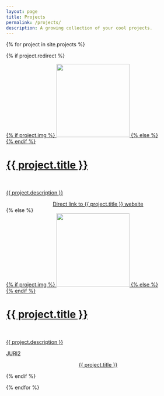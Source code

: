 ```yaml
---
layout: page
title: Projects
permalink: /projects/
description: A growing collection of your cool projects.
---
```


{% for project in site.projects %}

{% if project.redirect %}
<div class="project">
    <div class="thumbnail">
        <a href="{{ project.url | prepend: site.baseurl | prepend: site.url }}">
        {% if project.img %}
        <img style="height: auto; position: relative; left: 0%; top: 0%; width: 200px;" src="{{ project.img | prepend: site.baseurl | prepend: site.url }}"/>
        {% else %}
        <div class="thumbnail blankbox"></div>
        {% endif %}    
        <span>
            <h1>{{ project.title }}</h1>
            <br/>
            <p>{{ project.description }}</p>
        </span>
        </a>
    </div>
    <div style="margin-top:10px" align="center"><a href="{{ project.redirect }}" target="_blank">Direct link to {{ project.title }} website</a></div>
</div>
{% else %}

<div class="project ">
    <div class="thumbnail">
        <a href="{{ project.url | prepend: site.baseurl | prepend: site.url }}">
        {% if project.img %}
        <img style="height: auto; position: relative; left: 0%; top: 0%; width: 200px;" src="{{ project.img | prepend: site.baseurl | prepend: site.url }}"/>
        {% else %}
        <div class="thumbnail blankbox"></div>
        {% endif %}    
        <span>
            <h1>{{ project.title }}</h1>
            <br/>
            <p>{{ project.description }}</p>
            <p>JURI2</p>
        </span>
        </a>
    </div>
    <div style="margin-top:10px" align="center"><a href="{{ project.url | prepend: site.baseurl | prepend: site.url }}" target="_blank">{{ project.title }}</a></div>
</div>

{% endif %}

{% endfor %}
